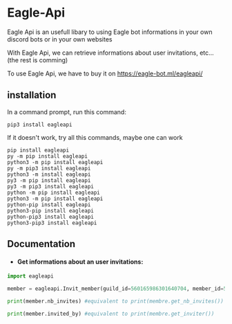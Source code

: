 # Eagle-Api
Eagle Api is an usefull libary to using Eagle bot informations in your own discord bots or in your own websites

With Eagle Api, we can retrieve informations about user invitations, etc... (the rest is comming)

To use Eagle Api, we have to buy it on https://eagle-bot.ml/eagleapi/


## installation

In a command prompt, run this command:
```
pip3 install eagleapi
```

If it doesn't work, try all this commands,  maybe one can work
```
pip install eagleapi
py -m pip install eagleapi
python3 -m pip install eagleapi
py -m pip3 install eagleapi
python3 -m install eagleapi
py3 -m pip install eagleapi
py3 -m pip3 install eagleapi
python -m pip install eagleapi
python3 -m pip install eagleapi
python-pip install eagleapi
python3-pip install eagleapi
python-pip3 install eagleapi
python3-pip3 install eagleapi
```


## Documentation

* #### Get informations about an user invitations:

```py
import eagleapi

member = eagleapi.Invit_member(guild_id=560165986301640704, member_id=575012772526686208) #the bot Eagle need to be in your server, but now, he is not operational

print(member.nb_invites) #equivalent to print(membre.get_nb_invites())

print(member.invited_by) #equivalent to print(membre.get_inviter())
```
